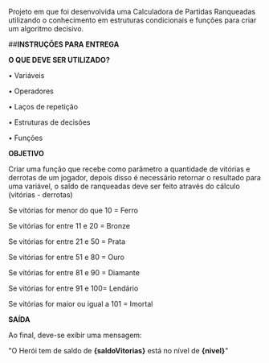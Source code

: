 Projeto em que foi desenvolvida uma Calculadora de Partidas Ranqueadas utilizando o conhecimento em estruturas condicionais e funções para criar um algoritmo decisivo. 


##**INSTRUÇÕES PARA ENTREGA**


**O QUE DEVE SER UTILIZADO?**

• Variáveis

• Operadores

• Laços de repetição

• Estruturas de decisões

• Funções


**OBJETIVO**

Criar uma função que recebe como parâmetro a quantidade de vitórias e derrotas de um jogador, depois disso é necessário retornar o resultado para uma variável, o saldo de ranqueadas deve ser feito através do cálculo (vitórias - derrotas)

Se vitórias for menor do que 10 = Ferro

Se vitórias for entre 11 e 20 = Bronze

Se vitórias for entre 21 e 50 = Prata

Se vitórias for entre 51 e 80 = Ouro

Se vitórias for entre 81 e 90 = Diamante

Se vitórias for entre 91 e 100= Lendário

Se vitórias for maior ou igual a 101 = Imortal


**SAÍDA**

Ao final, deve-se exibir uma mensagem: 

"O Herói tem de saldo de **{saldoVitorias}** está no nível de **{nivel}**"
